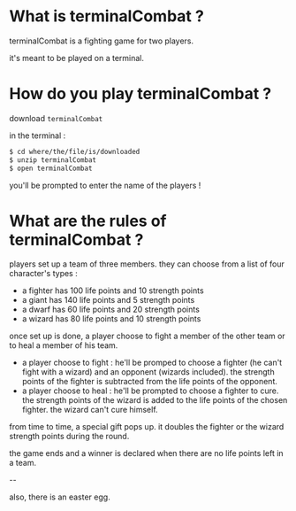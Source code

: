 

# What is terminalCombat ?

terminalCombat is a fighting game for two players.

it's meant to be played on a terminal.



# How do you play terminalCombat ?

download `terminalCombat`

in the terminal : 

```bash
$ cd where/the/file/is/downloaded
$ unzip terminalCombat
$ open terminalCombat
```



you'll be prompted to enter the name of the players !



# What are the rules of terminalCombat ?

players set up a team of three members. they can choose from a list of four character's types :

+ a fighter has 100 life points and 10 strength points
+ a giant has 140 life points and 5 strength points
+  a dwarf has 60 life points and 20 strength points
+ a wizard has 80 life points and 10 strength points




once set up is done, a player choose to fight a member of the other team or to heal a member of his team.

+ a player choose to fight :  he'll be promped to choose a fighter (he can't fight with a wizard) and an opponent (wizards included). the strength points of the fighter is subtracted from the life points of the opponent.
+ a player choose to heal : he'll be prompted to choose a fighter to cure. the strength points of the wizard is added to the life points of the chosen fighter. the wizard can't cure himself.



from time to time, a special gift pops up. it doubles the fighter or the wizard strength points during the round.

the game ends and a winner is declared when there are no life points left in a team.



--



also, there is an easter egg.